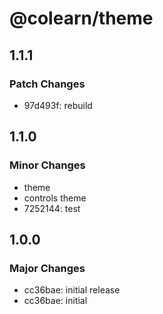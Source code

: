 # @colearn/theme

## 1.1.1

### Patch Changes

- 97d493f: rebuild

## 1.1.0

### Minor Changes

- theme
- controls theme
- 7252144: test

## 1.0.0

### Major Changes

- cc36bae: initial release
- cc36bae: initial
